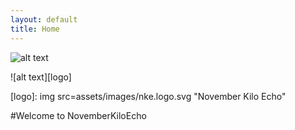 ```yaml
---
layout: default
title: Home
---
```


![alt text](assets/images/nke.logo.svg "NovemberKiloEcho")



![alt text][logo]

[logo]: img src=assets/images/nke.logo.svg "November Kilo Echo"

#Welcome to NovemberKiloEcho
